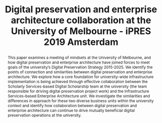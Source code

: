---
abstract: This paper examines a meeting of mindsets at the University of Melbourne,
  and how digital preservation and enterprise architecture have joined forces to meet
  goals of the university’s Digital Preservation Strategy 2015-2025. We identify the
  points of connection and similarities between digital preservation and enterprise
  architecture. We explore how a core foundation for university-wide infrastructure
  implementation is being achieved through effective collaboration between the Scholarly
  Services-based Digital Scholarship team at the university (the team responsible
  for driving digital preservation project work) and the Infrastructure Services-based
  Enterprise Architecture unit. We investigate the similarities and differences in
  approach for these two diverse business units within the university context and
  identify how collaboration between digital preservation and enterprise architecture
  can continue to drive mutually beneficial digital preservation operations at the
  university.
creators:
- Weatherburn, Jaye
- Turner, Sean
- Winton, Lyle
date: null
document_url: https://services.phaidra.univie.ac.at/api/object/o:1081725/download
grand_parent: iPRES
institutions: []
keywords: []
landing_page_url: https://phaidra.univie.ac.at/o:1081725
language: eng
layout: publication
license: CC BY 4.0 International
notes_url: null
parent: iPRES 2019
presentation_url: null
size: 568897
source_name: iPRES
title: Digital preservation and enterprise architecture collaboration at the University
  of Melbourne - iPRES 2019 Amsterdam
type: paper
year: 2019
---